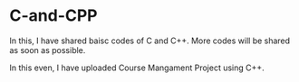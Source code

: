 # C-and-CPP

In this, I have shared baisc codes of C and C++. More codes will be shared as soon as possible. 

In this even, I have uploaded Course Mangament Project using C++.
